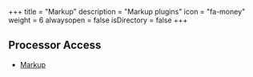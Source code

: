 +++
title = "Markup"
description = "Markup plugins"
icon = "fa-money"
weight = 6
alwaysopen = false
isDirectory = false
+++

## Processor Access
* [Markup](https://github.com/travelgateX)
